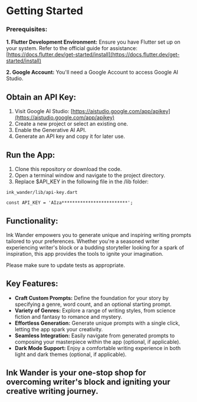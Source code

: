 # Getting Started

### Prerequisites:

**1. Flutter Development Environment:** Ensure you have Flutter set up on your system. Refer to the official guide for assistance: [https://docs.flutter.dev/get-started/install](https://docs.flutter.dev/get-started/install)

**2. Google Account:** You'll need a Google Account to access Google AI Studio.

## Obtain an API Key:

1. Visit Google AI Studio: [https://aistudio.google.com/app/apikey](https://aistudio.google.com/app/apikey)
2. Create a new project or select an existing one.
3. Enable the Generative AI API.
4. Generate an API key and copy it for later use.

## Run the App:

1. Clone this repository or download the code.
2. Open a terminal window and navigate to the project directory.
3. Replace $API_KEY in the following file in the /lib folder:

```
ink_wander/lib/api-key.dart

const API_KEY = 'AIza*************************';
```

## Functionality:

Ink Wander empowers you to generate unique and inspiring writing prompts tailored to your preferences. Whether you're a seasoned writer experiencing writer's block or a budding storyteller looking for a spark of inspiration, this app provides the tools to ignite your imagination.

Please make sure to update tests as appropriate.

## Key Features:

* **Craft Custom Prompts:** Define the foundation for your story by specifying a genre, word count, and an optional starting prompt.
* **Variety of Genres:** Explore a range of writing styles, from science fiction and fantasy to romance and mystery.
* **Effortless Generation:** Generate unique prompts with a single click, letting the app spark your creativity.
* **Seamless Integration:** Easily navigate from generated prompts to composing your masterpiece within the app (optional, if applicable).
* **Dark Mode Support:** Enjoy a comfortable writing experience in both light and dark themes (optional, if applicable).

## Ink Wander is your one-stop shop for overcoming writer's block and igniting your creative writing journey.
